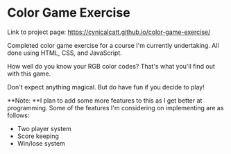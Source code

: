 # Color Game Exercise
Link to project page: https://cynicalcatt.github.io/color-game-exercise/

Completed color game exercise for a course I'm currently undertaking. All done using HTML, CSS, and JavaScript.

How well do you know your RGB color codes? That's what you'll find out with this game.

Don't expect anything magical. But do have fun if you decide to play!

**Note: **I plan to add some more features to this as I get better at programming. Some of the features I'm considering on implementing are as follows:
- Two player system
- Score keeping
- Win/lose system

